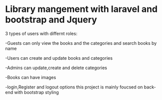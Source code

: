 # Library mangement with laravel and bootstrap and Jquery
 
3 types of users with differnt roles:

-Guests can only view the books and the categories and search books by name


-Users can create and update books and categories


-Admins can update,create and delete categories



-Books can have images 

-login,Register and logout options
  this project is mainly foucsed on back-end with bootstrap styling
